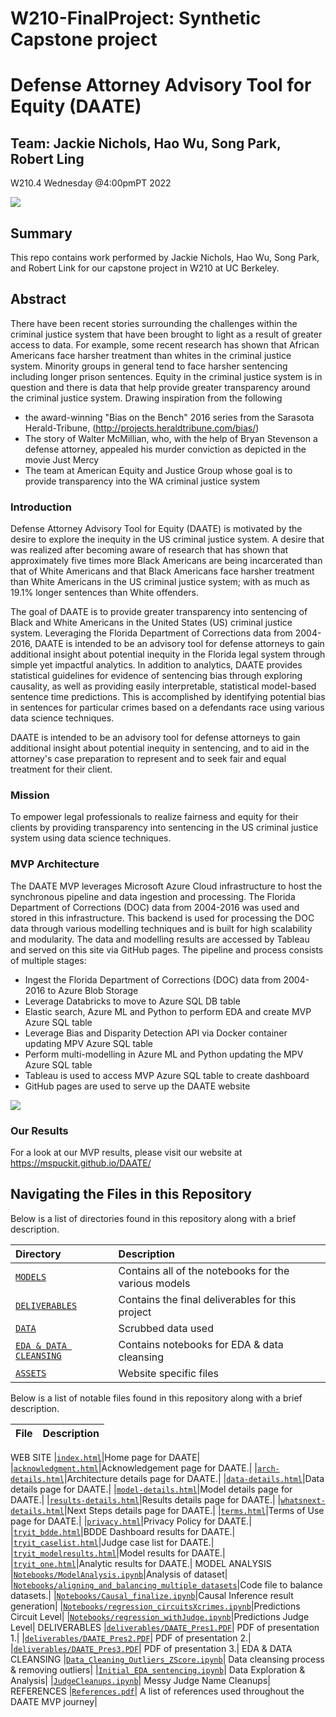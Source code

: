 # W210-FinalProject:  Synthetic Capstone project  

# Defense Attorney Advisory Tool for Equity (DAATE)
 
## Team: Jackie Nichols, Hao Wu, Song Park, Robert Ling
W210.4 Wednesday @4:00pmPT 2022

![](https://i.imgur.com/tl1ylHn.jpg)

## Summary

This repo contains work performed by Jackie Nichols, Hao Wu, Song Park, and Robert Link for our capstone project in W210 at UC Berkeley.  

## Abstract

There have been recent stories surrounding the challenges within the criminal justice system that have been brought to light as a result of greater access to data. For example, some recent research has shown that African Americans face harsher treatment than whites in the criminal justice system. Minority groups in general tend to face harsher sentencing including longer prison sentences. Equity in the criminal justice system is in question and there is data that help provide greater transparency around the criminal justice system. Drawing inspiration from the following 

- the award-winning "Bias on the Bench" 2016 series from the Sarasota Herald-Tribune, (http://projects.heraldtribune.com/bias/) 
- The story of Walter McMillian, who, with the help of Bryan Stevenson a defense attorney, appealed his murder conviction as depicted in the movie Just Mercy
- The team at American Equity and Justice Group whose goal is to provide transparency into the WA criminal justice system


### Introduction

Defense Attorney Advisory Tool for Equity (DAATE) is motivated by the desire to explore the inequity in the US criminal justice system. A desire that was realized after becoming aware of research that has shown that approximately five times more Black Americans are being incarcerated than that of White Americans and that Black Americans face harsher treatment than White Americans in the US criminal justice system; with as much as 19.1% longer sentences than White offenders.

The goal of DAATE is to provide greater transparency into sentencing of Black and White Americans in the United States (US) criminal justice system. Leveraging the Florida Department of Corrections data from 2004-2016, DAATE is intended to be an advisory tool for defense attorneys to gain additional insight about potential inequity in the Florida legal system through simple yet impactful analytics. In addition to analytics, DAATE provides statistical guidelines for evidence of sentencing bias through exploring causality, as well as providing easily interpretable, statistical model-based sentence time predictions. This is accomplished by identifying potential bias in sentences for particular crimes based on a defendants race using various data science techniques.

DAATE is intended to be an advisory tool for defense attorneys to gain additional insight about potential inequity in sentencing, and to aid in the attorney's case preparation to represent and to seek fair and equal treatment for their client.

### Mission

To empower legal professionals to realize fairness and equity for their clients by providing transparency into sentencing in the US criminal justice system using data science techniques.

### MVP Architecture

The DAATE MVP leverages Microsoft Azure Cloud infrastructure to host the synchronous pipeline and data ingestion and processing. The Florida Department of Corrections (DOC) data from 2004-2016 was used and stored in this infrastructure. This backend is used for processing the DOC data through various modelling techniques and is built for high scalability and modularity. The data and modelling results are accessed by Tableau and served on this site via GitHub pages. The pipeline and process consists of multiple stages:

- Ingest the Florida Department of Corrections (DOC) data from 2004-2016 to Azure Blob Storage
- Leverage Databricks to move to Azure SQL DB table
- Elastic search, Azure ML and Python to perform EDA and create MVP Azure SQL table
- Leverage Bias and Disparity Detection API via Docker container updating MPV Azure SQL table
- Perform multi-modelling in Azure ML and Python updating the MPV Azure SQL table
- Tableau is used to access MVP Azure SQL table to create dashboard
- GitHub pages are used to serve up the DAATE website

![](https://i.imgur.com/tePpTxf.jpg)

### Our Results

For a look at our MVP results, please visit our website at https://mspuckit.github.io/DAATE/

## Navigating the Files in this Repository

Below is a list of directories found in this repository along with a brief description.

|Directory | Description |
|:---------|:------------|
|[`MODELS`](https://github.com/mspuckit/DAATE/tree/main/Models)|Contains all of the notebooks for the various models|
|[`DELIVERABLES`](https://github.com/mspuckit/DAATE/tree/main/Deliverables)|Contains the final deliverables for this project|
|[`DATA`](https://github.com/mspuckit/DAATE/tree/main/data/sentencing)|Scrubbed data used|
|[`EDA & DATA CLEANSING`](https://github.com/mspuckit/DAATE/tree/main/EDA%20%26%20Data%20Cleansing)|Contains notebooks for EDA & data cleansing|
|[`ASSETS`](https://github.com/mspuckit/DAATE/tree/main/assets)| Website specific files|

Below is a list of notable files found in this repository along with a brief description.

|File | Description |
|:----|:------------|
WEB SITE
|[`index.html`](https://github.com/mspuckit/DAATE/blob/main/index.html)|Home page for DAATE|
|[`acknowledgment.html`](https://github.com/mspuckit/DAATE/blob/main/acknowledgement.html)|Acknowledgement page for DAATE.|
|[`arch-details.html`](https://github.com/mspuckit/DAATE/blob/main/arch-details.html)|Architecture details page for DAATE.|
|[`data-details.html`](https://github.com/mspuckit/DAATE/blob/main/data-details.html)|Data details page for DAATE.|
|[`model-details.html`](https://github.com/mspuckit/DAATE/blob/main/model-details.html)|Model details page for DAATE.|
|[`results-details.html`](https://github.com/mspuckit/DAATE/blob/main/results-details.html)|Results details page for DAATE.|
|[`whatsnext-details.html`](https://github.com/mspuckit/DAATE/blob/main/whatsnext-details.html)|Next Steps details page for DAATE.|
|[`terms.html`](https://github.com/mspuckit/DAATE/blob/main/terms.html)|Terms of Use page for DAATE.|
|[`privacy.html`](https://github.com/mspuckit/DAATE/blob/main/privacy.html)|Privacy Policy for DAATE.|
|[`tryit_bdde.html`](https://github.com/mspuckit/DAATE/blob/main/tryit_bdde.html)|BDDE Dashboard results for DAATE.|
|[`tryit_caselist.html`](https://github.com/mspuckit/DAATE/blob/main/tryit_caselist.html)|Judge case list for DAATE.|
|[`tryit_modelresults.html`](https://github.com/mspuckit/DAATE/blob/main/tryit_modelresults.html)|Model results for DAATE.|
|[`tryit_one.html`](https://github.com/mspuckit/DAATE/blob/main/tryit_one.html)|Analytic results for DAATE.|
MODEL ANALYSIS
|[`Notebooks/ModelAnalysis.ipynb`](https://github.com/mspuckit/DAATE/blob/main/Deliverables/DAATE_Pres1.pdf)|Analysis of dataset|
|[`Notebooks/aligning_and_balancing_multiple_datasets`](https://github.com/mspuckit/DAATE/blob/main/Deliverables/DAATE_Pres1.pdf)|Code file to balance datasets.|
|[`Notebooks/Causal_finalize.ipynb`](https://github.com/mspuckit/DAATE/blob/main/Models/Causal_finalize.ipynb)|Causal Inference result generation|
|[`Notebooks/regression_circuitsXcrimes.ipynb`](https://github.com/mspuckit/DAATE/blob/main/Models/regression_circuitsXcrimes.ipynb)|Predictions Circuit Level|
|[`Notebooks/regression_withJudge.ipynb`](https://github.com/mspuckit/DAATE/blob/main/Models/regression_withJudge.ipynb)|Predictions Judge Level|
DELIVERABLES
|[`deliverables/DAATE_Pres1.PDF`](https://github.com/mspuckit/DAATE/blob/main/Deliverables/DAATE_Pres1.pdf)| PDF of presentation 1.|
|[`deliverables/DAATE_Pres2.PDF`](https://github.com/mspuckit/DAATE/blob/main/Deliverables/DAATE_Pres2.pdf)| PDF of presentation 2.|
|[`deliverables/DAATE_Pres3.PDF`](https://github.com/mspuckit/DAATE/blob/main/Deliverables/DAATE_Pres1.pdf)| PDF of presentation 3.|
EDA & DATA CLEANSING
|[`Data_Cleaning_Outliers_ZScore.ipynb`](https://github.com/mspuckit/DAATE/blob/main/EDA%20%26%20Data%20Cleansing/Data_Cleaning_Outliers_ZScore.ipynb)| Data cleansing process & removing outliers| 
|[`Initial_EDA_sentencing.ipynb`](https://github.com/mspuckit/DAATE/blob/main/EDA%20%26%20Data%20Cleansing/Initial_EDA_sentencing.ipynb)| Data Exploration & Analysis|
|[`JudgeCleanups.ipynb`](https://github.com/mspuckit/DAATE/blob/main/Models/JudgeCleanups.ipynb)| Messy Judge Name Cleanups|
REFERENCES
|[`References.pdf`](https://github.com/mspuckit/DAATE/blob/main/assets/resources/References.pdf)| A list of references used throughout the DAATE MVP journey| 



